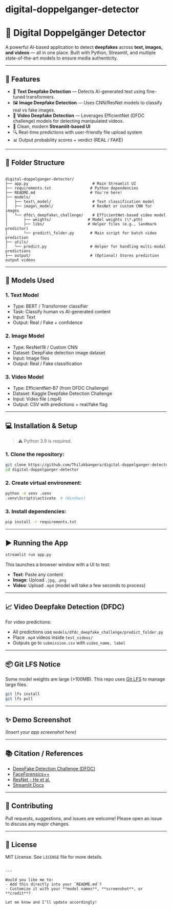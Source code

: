 # digital-doppelganger-detector

# 🤖 Digital Doppelgänger Detector

A powerful AI-based application to detect **deepfakes** across **text, images, and videos** — all in one place. Built with Python, Streamlit, and multiple state-of-the-art models to ensure media authenticity.

---

## 🚀 Features

- 🧠 **Text Deepfake Detection** — Detects AI-generated text using fine-tuned transformers.
- 🖼️ **Image Deepfake Detection** — Uses CNN/ResNet models to classify real vs fake images.
- 🎥 **Video Deepfake Detection** — Leverages EfficientNet (DFDC challenge) models for detecting manipulated videos.
- 🧪 Clean, modern **Streamlit-based UI**
- 🔍 Real-time predictions with user-friendly file upload system
- 📊 Output probability scores + verdict (REAL / FAKE)

---

## 📂 Folder Structure

```

digital-doppelganger-detector/
├── app.py                            # Main Streamlit UI
├── requirements.txt                 # Python dependencies
├── README.md                        # You're here!
├── models/
│   ├── text\_model/                  # Text classification model
│   ├── image\_model/                 # ResNet or custom CNN for images
│   └── dfdc\_deepfake\_challenge/    # EfficientNet-based video model
│       ├── weights/                # Model weights (\*.pth)
│       ├── libs/                   # Helper files (e.g., landmark predictor)
│       └── predict\_folder.py       # Main script for batch video prediction
├── utils/
│   └── predict.py                   # Helper for handling multi-modal predictions
├── output/                          # (Optional) Stores prediction output videos

````

---

## 🧠 Models Used

### 1. **Text Model**
- Type: BERT / Transformer classifier
- Task: Classify human vs AI-generated content
- Input: Text
- Output: Real / Fake + confidence

### 2. **Image Model**
- Type: ResNet18 / Custom CNN
- Dataset: DeepFake detection image dataset
- Input: Image files
- Output: Real / Fake classification

### 3. **Video Model**
- Type: EfficientNet-B7 (from DFDC Challenge)
- Dataset: Kaggle Deepfake Detection Challenge
- Input: Video file (.mp4)
- Output: CSV with predictions + real/fake flag

---

## 💻 Installation & Setup

> ⚠️ Python 3.9 is required.

### 1. Clone the repository:

```bash
git clone https://github.com/Thilakbangera/digital-doppelganger-detector.git
cd digital-doppelganger-detector
````

### 2. Create virtual environment:

```bash
python -m venv .venv
.venv\Scripts\activate  # (Windows)
```

### 3. Install dependencies:

```bash
pip install -r requirements.txt
```

---

## ▶️ Running the App

```bash
streamlit run app.py
```

This launches a browser window with a UI to test:

* **Text**: Paste any content
* **Image**: Upload `.jpg`, `.png`
* **Video**: Upload `.mp4` (model will take a few seconds to process)

---

## 📈 Video Deepfake Detection (DFDC)

For video predictions:

* All predictions use `models/dfdc_deepfake_challenge/predict_folder.py`
* Place `.mp4` videos inside `test_videos/`
* Outputs go to `submission.csv` with `video_name, label`

---

## 📦 Git LFS Notice

Some model weights are large (>100MB). This repo uses [Git LFS](https://git-lfs.github.com/) to manage large files.

```bash
git lfs install
git lfs pull
```

---

## ✨ Demo Screenshot

*(Insert your app screenshot here)*

---

## 📚 Citation / References

* [DeepFake Detection Challenge (DFDC)](https://www.kaggle.com/c/deepfake-detection-challenge)
* [FaceForensics++](https://github.com/ondyari/FaceForensics)
* [ResNet - He et al.](https://arxiv.org/abs/1512.03385)
* [Streamlit Docs](https://docs.streamlit.io)

---

## 🤝 Contributing

Pull requests, suggestions, and issues are welcome! Please open an issue to discuss any major changes.

---

## 📜 License

MIT License. See `LICENSE` file for more details.

```

---

Would you like me to:
- Add this directly into your `README.md`?
- Customize it with your **model names**, **screenshot**, or **credit**?

Let me know and I’ll update accordingly!
```
